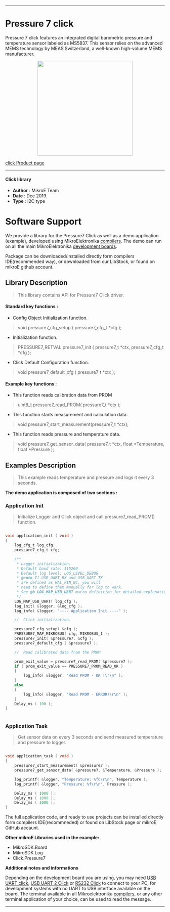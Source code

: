
---
# Pressure 7 click

Pressure 7 click features an integrated digital barometric pressure and temperature sensor labeled as MS5837. This sensor relies on the advanced MEMS technology by MEAS Switzerland, a well-known high-volume MEMS manufacturer.

<p align="center">
  <img src="https://download.mikroe.com/images/click_for_ide/pressure7_click.png" height=300px>
</p>

[click Product page](https://www.mikroe.com/pressure-7-click)

---


#### Click library 

- **Author**        : MikroE Team
- **Date**          : Dec 2019.
- **Type**          : I2C type


# Software Support

We provide a library for the Pressure7 Click 
as well as a demo application (example), developed using MikroElektronika 
[compilers](https://shop.mikroe.com/compilers). 
The demo can run on all the main MikroElektronika [development boards](https://shop.mikroe.com/development-boards).

Package can be downloaded/installed directly form compilers IDE(recommended way), or downloaded from our LibStock, or found on mikroE github account. 

## Library Description

> This library contains API for Pressure7 Click driver.

#### Standard key functions :

- Config Object Initialization function.
> void pressure7_cfg_setup ( pressure7_cfg_t *cfg ); 
 
- Initialization function.
> PRESSURE7_RETVAL pressure7_init ( pressure7_t *ctx, pressure7_cfg_t *cfg );

- Click Default Configuration function.
> void pressure7_default_cfg ( pressure7_t *ctx );


#### Example key functions :

- This function reads calibration data from PROM
> uint8_t pressure7_read_PROM( pressure7_t *ctx );
 
- This function starts measurement and calculation data.
> void pressure7_start_measurement(pressure7_t *ctx);

- This function reads pressure and temperature data.
> void pressure7_get_sensor_data( pressure7_t *ctx, float *Temperature, float *Pressure );

## Examples Description


> This example reads temperature and pressure and logs it every 3 seconds. 


**The demo application is composed of two sections :**

### Application Init 

> Initialize Logger and Click object and call pressure7_read_PROM() function.

```c

void application_init ( void )
{
    log_cfg_t log_cfg;
    pressure7_cfg_t cfg;

    /** 
     * Logger initialization.
     * Default baud rate: 115200
     * Default log level: LOG_LEVEL_DEBUG
     * @note If USB_UART_RX and USB_UART_TX 
     * are defined as HAL_PIN_NC, you will 
     * need to define them manually for log to work. 
     * See @b LOG_MAP_USB_UART macro definition for detailed explanation.
     */
    LOG_MAP_USB_UART( log_cfg );
    log_init( &logger, &log_cfg );
    log_info( &logger, "---- Application Init ----" );

    //  Click initialization.

    pressure7_cfg_setup( &cfg );
    PRESSURE7_MAP_MIKROBUS( cfg, MIKROBUS_1 );
    pressure7_init( &pressure7, &cfg );
    pressure7_default_cfg ( &pressure7 );

    //  Read calibrated data from the PROM

    prom_exit_value = pressure7_read_PROM( &pressure7 );
    if ( prom_exit_value == PRESSURE7_PROM_READ_OK )
    {
        log_info( &logger, "Read PROM - OK !\r\n" );
    }
    else
    {
        log_info( &logger, "Read PROM - ERROR!\r\n" );
    }
    Delay_ms ( 100 );
}
  
```

### Application Task

> Get sensor data on every 3 seconds and send measured temperature and pressure to logger.

```c

void application_task ( void )
{
    pressure7_start_measurement( &pressure7 );
    pressure7_get_sensor_data( &pressure7, &Temperature, &Pressure );

    log_printf( &logger, "Temperature: %fC\r\n", Temperature );
    log_printf( &logger, "Pressure: %f\r\n", Pressure );

    Delay_ms ( 1000 );
    Delay_ms ( 1000 );
    Delay_ms ( 1000 );
}

```


The full application code, and ready to use projects can be  installed directly form compilers IDE(recommneded) or found on LibStock page or mikroE GitHub accaunt.

**Other mikroE Libraries used in the example:** 

- MikroSDK.Board
- MikroSDK.Log
- Click.Pressure7

**Additional notes and informations**

Depending on the development board you are using, you may need 
[USB UART click](https://shop.mikroe.com/usb-uart-click), 
[USB UART 2 Click](https://shop.mikroe.com/usb-uart-2-click) or 
[RS232 Click](https://shop.mikroe.com/rs232-click) to connect to your PC, for 
development systems with no UART to USB interface available on the board. The 
terminal available in all Mikroelektronika 
[compilers](https://shop.mikroe.com/compilers), or any other terminal application 
of your choice, can be used to read the message.



---
